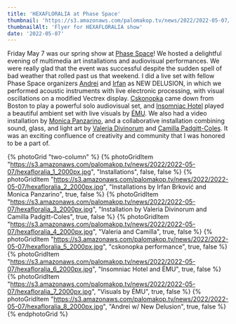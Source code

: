 ```yaml
---
title: 'HEXAFLORALIA at Phase Space'
thumbnail: 'https://s3.amazonaws.com/palomakop.tv/news/2022/2022-05-07/hexafloralia_flyer.jpg'
thumbnailAlt: 'Flyer for HEXAFLORALIA show'
date: '2022-05-07'
---
```


Friday May 7 was our spring show at <a href="https://phasespace.nyc" rel="noopener" target="_blank">Phase Space</a>! We hosted a delightful evening of multimedia art installations and audiovisual performances. We were really glad that the event was successful despite the sudden spell of bad weather that rolled past us that weekend. I did a live set with fellow Phase Space organizers <a href="https://andreijaycreativecoding.com" rel="noopener" target="_blank">Andrei</a> and <a href="https://irfanbrkovic.com" rel="noopener" target="_blank">Irfan</a> as NEW DELUSION, in which we performed acoustic instruments with live electronic processing, with visual oscillations on a modified Vectrex display. <a href="https://www.instagram.com/cskonopka" rel="noopener" target="_blank">Cskonopka</a> came down from Boston to play a powerful solo audiovisual set, and <a href="https://insomniachotel.bandcamp.com" rel="noopener" target="_blank">Insomniac Hotel</a> played a beautiful ambient set with live visuals by <a href="http://www.maria-takeuchi.com" rel="noopener" target="_blank">ÉMU</a>. We also had a video installation by <a href="https://www.monicapanzarino.art" rel="noopener" target="_blank">Monica Panzarino</a>, and a collaborative installation combining sound, glass, and light art by <a href="https://valeriadivinorum.com" rel="noopener" target="_blank">Valeria Divinorum</a> and <a href="http://www.ivymeadows.net" rel="noopener" target="_blank">Camilla Padgitt-Coles</a>. It was an exciting confluence of creativity and community that I was honored to be a part of.

{% photoGrid "two-column" %}
{% photoGridItem "https://s3.amazonaws.com/palomakop.tv/news/2022/2022-05-07/hexafloralia_1_2000px.jpg", "Installations", false, false %}
{% photoGridItem "https://s3.amazonaws.com/palomakop.tv/news/2022/2022-05-07/hexafloralia_2_2000px.jpg", "Installations by Irfan Brković and Monica Panzarino", true, false %}
{% photoGridItem "https://s3.amazonaws.com/palomakop.tv/news/2022/2022-05-07/hexafloralia_3_2000px.jpg", "Installation by Valeria Divinorum and Camilla Padgitt-Coles", true, false %}
{% photoGridItem "https://s3.amazonaws.com/palomakop.tv/news/2022/2022-05-07/hexafloralia_4_2000px.jpg", "Valeria and Camilla", true, false %}
{% photoGridItem "https://s3.amazonaws.com/palomakop.tv/news/2022/2022-05-07/hexafloralia_5_2000px.jpg", "cskonopka performance", true, false %}
{% photoGridItem "https://s3.amazonaws.com/palomakop.tv/news/2022/2022-05-07/hexafloralia_6_2000px.jpg", "Insomniac Hotel and ÉMU", true, false %}
{% photoGridItem "https://s3.amazonaws.com/palomakop.tv/news/2022/2022-05-07/hexafloralia_7_2000px.jpg", "Visuals by ÉMU", true, false %}
{% photoGridItem "https://s3.amazonaws.com/palomakop.tv/news/2022/2022-05-07/hexafloralia_8_2000px.jpg", "Andrei w/ New Delusion", true, false %}
{% endphotoGrid %}
